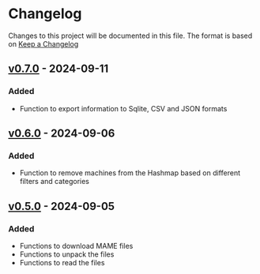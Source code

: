 # Changelog

Changes to this project will be documented in this file.
The format is based on [Keep a Changelog](https://keepachangelog.com/en/1.0.0/)

## [v0.7.0] - 2024-09-11

### Added

- Function to export information to Sqlite, CSV and JSON formats

## [v0.6.0] - 2024-09-06

### Added

- Function to remove machines from the Hashmap based on different filters and categories

## [v0.5.0] - 2024-09-05

### Added

- Functions to download MAME files
- Functions to unpack the files
- Functions to read the files

[v0.5.0]: https://github.com/retro-arcade-games/mame-parser/releases/tag/v0.5.0
[v0.6.0]: https://github.com/retro-arcade-games/mame-parser/releases/tag/v0.6.0
[v0.7.0]: https://github.com/retro-arcade-games/mame-parser/releases/tag/v0.7.0
